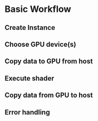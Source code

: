 # Basic Workflow
## Create Instance
## Choose GPU device(s)
## Copy data to GPU from host
## Execute shader
## Copy data from GPU to host
## Error handling
